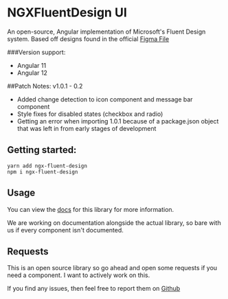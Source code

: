 # NGXFluentDesign UI
An open-source, Angular implementation of Microsoft's Fluent Design system. Based off designs found in the official [Figma File](https://aka.ms/FluentToolkits/Web/Figma)

###Version support: 
- Angular 11
- Angular 12

##Patch Notes: v1.0.1 - 0.2
- Added change detection to icon component and message bar component
- Style fixes for disabled states (checkbox and radio)
- Getting an error when importing 1.0.1 because of a package.json object that was left in from early stages of development

## Getting started:

`yarn add ngx-fluent-design`\
`npm i ngx-fluent-design`

## Usage
You can view the [docs](https://ngx-fluent-design.mfwebdev.net/home) for this library for more information.

We are working on documentation alongside the actual library, so bare with us if every component isn't documented.

## Requests

This is an open source library so go ahead and open some requests if you need a component. I want to actively work on this.

If you find any issues, then feel free to report them on [Github](https://github.com/Dud3core-webdev/ngx-fluent-design-ui)
